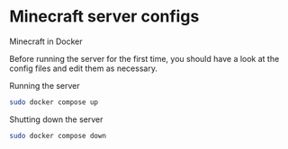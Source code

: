 # Minecraft server configs
Minecraft in Docker

Before running the server for the first time,
you should have a look at the config files and edit them as necessary.

Running the server
``` bash
sudo docker compose up
```
Shutting down the server
``` bash
sudo docker compose down
```
